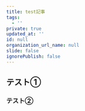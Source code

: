 ```yaml
---
title: test記事
tags:
  - ''
private: true
updated_at: ''
id: null
organization_url_name: null
slide: false
ignorePublish: false
---
```


## テスト①

### テスト②